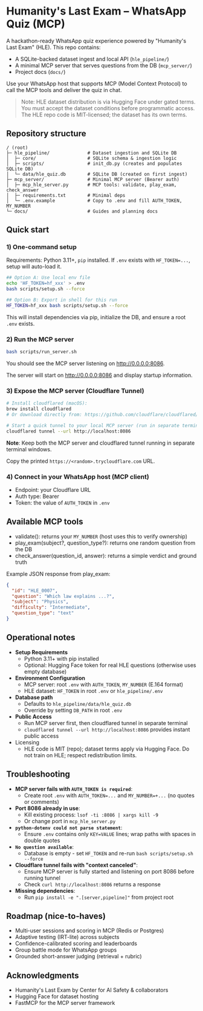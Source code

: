 # Humanity's Last Exam – WhatsApp Quiz (MCP)

A hackathon-ready WhatsApp quiz experience powered by "Humanity's Last Exam" (HLE). This repo contains:

- A SQLite-backed dataset ingest and local API (`hle_pipeline/`)
- A minimal MCP server that serves questions from the DB (`mcp_server/`)
- Project docs (`docs/`)

Use your WhatsApp host that supports MCP (Model Context Protocol) to call the MCP tools and deliver the quiz in chat.

> Note: HLE dataset distribution is via Hugging Face under gated terms. You must accept the dataset conditions before programmatic access. The HLE repo code is MIT-licensed; the dataset has its own terms.

## Repository structure

```
/ (root)
├─ hle_pipeline/              # Dataset ingestion and SQLite DB
│  ├─ core/                   # SQLite schema & ingestion logic
│  ├─ scripts/                # init_db.py (creates and populates SQLite DB)
│  └─ data/hle_quiz.db        # SQLite DB (created on first ingest)
├─ mcp_server/                # Minimal MCP server (Bearer auth)
│  ├─ mcp_hle_server.py       # MCP tools: validate, play_exam, check_answer
│  ├─ requirements.txt        # Minimal deps
│  └─ .env.example            # Copy to .env and fill AUTH_TOKEN, MY_NUMBER
└─ docs/                      # Guides and planning docs
```

## Quick start

### 1) One-command setup

Requirements: Python 3.11+, `pip` installed. If `.env` exists with `HF_TOKEN=...`, setup will auto-load it.

```bash
## Option A: Use local env file
echo 'HF_TOKEN=hf_xxx' > .env
bash scripts/setup.sh --force

## Option B: Export in shell for this run
HF_TOKEN=hf_xxx bash scripts/setup.sh --force
```

This will install dependencies via pip, initialize the DB, and ensure a root `.env` exists.

### 2) Run the MCP server

```bash
bash scripts/run_server.sh
```

You should see the MCP server listening on http://0.0.0.0:8086.

The server will start on http://0.0.0.0:8086 and display startup information.

### 3) Expose the MCP server (Cloudflare Tunnel)

```bash
# Install cloudflared (macOS):
brew install cloudflared
# Or download directly from: https://github.com/cloudflare/cloudflared/releases

# Start a quick tunnel to your local MCP server (run in separate terminal)
cloudflared tunnel --url http://localhost:8086
```

**Note**: Keep both the MCP server and cloudflared tunnel running in separate terminal windows.

Copy the printed `https://<random>.trycloudflare.com` URL.

### 4) Connect in your WhatsApp host (MCP client)
- Endpoint: your Cloudflare URL
- Auth type: Bearer
- Token: the value of `AUTH_TOKEN` in `.env`

## Available MCP tools

- validate(): returns your `MY_NUMBER` (host uses this to verify ownership)
- play_exam(subject?, question_type?): returns one random question from the DB
- check_answer(question_id, answer): returns a simple verdict and ground truth

Example JSON response from play_exam:
```json
{
  "id": "HLE_0007",
  "question": "Which law explains ...?",
  "subject": "Physics",
  "difficulty": "Intermediate",
  "question_type": "text"
}
```

## Operational notes

- **Setup Requirements**
  - Python 3.11+ with pip installed
  - Optional: Hugging Face token for real HLE questions (otherwise uses empty database)
- **Environment Configuration**
  - MCP server: root `.env` with `AUTH_TOKEN`, `MY_NUMBER` (E.164 format)
  - HLE dataset: `HF_TOKEN` in root `.env` or `hle_pipeline/.env`
- **Database path**
  - Defaults to `hle_pipeline/data/hle_quiz.db`
  - Override by setting `DB_PATH` in root `.env`
- **Public Access**
  - Run MCP server first, then cloudflared tunnel in separate terminal
  - `cloudflared tunnel --url http://localhost:8086` provides instant public access
- Licensing
  - HLE code is MIT (repo); dataset terms apply via Hugging Face. Do not train on HLE; respect redistribution limits.

## Troubleshooting

- **MCP server fails with `AUTH_TOKEN is required`**:
  - Create root `.env` with `AUTH_TOKEN=...` and `MY_NUMBER=+...` (no quotes or comments)
- **Port 8086 already in use**:
  - Kill existing process: `lsof -ti :8086 | xargs kill -9`
  - Or change port in `mcp_hle_server.py`
- **`python-dotenv could not parse statement`**:
  - Ensure `.env` contains only `KEY=VALUE` lines; wrap paths with spaces in double quotes
- **`No question available`**:
  - Database is empty - set `HF_TOKEN` and re-run `bash scripts/setup.sh --force`
- **Cloudflare tunnel fails with "context canceled"**:
  - Ensure MCP server is fully started and listening on port 8086 before running tunnel
  - Check `curl http://localhost:8086` returns a response
- **Missing dependencies**:
  - Run `pip install -e ".[server,pipeline]"` from project root

## Roadmap (nice-to-haves)

- Multi-user sessions and scoring in MCP (Redis or Postgres)
- Adaptive testing (IRT-lite) across subjects
- Confidence-calibrated scoring and leaderboards
- Group battle mode for WhatsApp groups
- Grounded short-answer judging (retrieval + rubric)

## Acknowledgments

- Humanity's Last Exam by Center for AI Safety & collaborators
- Hugging Face for dataset hosting
- FastMCP for the MCP server framework
